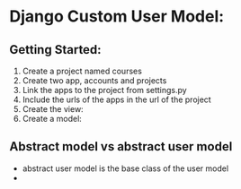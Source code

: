 # Django Custom User Model:

## Getting Started:
1.  Create a project named courses
2.  Create two app, accounts and projects
3.  Link the apps to the project from settings.py
4.  Include the urls of the apps in the url of the project
5.  Create the view:
6.  Create a model:


##  Abstract model vs abstract user model
* abstract user model is the base class of the user model
* 